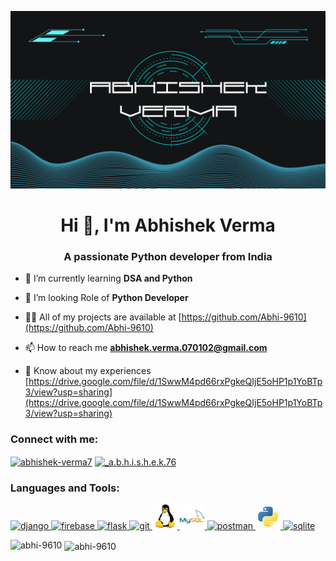 ![logo](https://github.com/Abhi-9610/Abhi-9610/blob/76a503d5312e48b0c91169233e0b09b35ae7c9d7/Neon%20Modern%20Futuristic%20Simple%20Gaming%20YouTube%20Banner%20.png)

<h1 align="center">Hi 👋, I'm Abhishek Verma</h1>
<h3 align="center">A passionate Python developer from India</h3>


- 🔭 I’m currently learning **DSA and Python**

- 🤝 I’m looking Role of **Python Developer**

- 👨‍💻 All of my projects are available at [https://github.com/Abhi-9610](https://github.com/Abhi-9610)

- 📫 How to reach me **abhishek.verma.070102@gmail.com**

- 📄 Know about my experiences [https://drive.google.com/file/d/1SwwM4pd66rxPgkeQIjE5oHP1p1YoBTp3/view?usp=sharing](https://drive.google.com/file/d/1SwwM4pd66rxPgkeQIjE5oHP1p1YoBTp3/view?usp=sharing)

<h3 align="left">Connect with me:</h3>
<p align="left">
<a href="https://linkedin.com/in/abhishek-verma7" target="blank"><img align="center" src="https://raw.githubusercontent.com/rahuldkjain/github-profile-readme-generator/master/src/images/icons/Social/linked-in-alt.svg" alt="abhishek-verma7" height="30" width="40" /></a>
<a href="https://instagram.com/_a.b.h.i.s.h.e.k.76" target="blank"><img align="center" src="https://raw.githubusercontent.com/rahuldkjain/github-profile-readme-generator/master/src/images/icons/Social/instagram.svg" alt="_a.b.h.i.s.h.e.k.76" height="30" width="40" /></a>
</p>

<h3 align="left">Languages and Tools:</h3>
<p align="left"> <a href="https://www.djangoproject.com/" target="_blank" rel="noreferrer"> <img src="https://cdn.worldvectorlogo.com/logos/django.svg" alt="django" width="40" height="40"/> </a> <a href="https://firebase.google.com/" target="_blank" rel="noreferrer"> <img src="https://www.vectorlogo.zone/logos/firebase/firebase-icon.svg" alt="firebase" width="40" height="40"/> </a> <a href="https://flask.palletsprojects.com/" target="_blank" rel="noreferrer"> <img src="https://www.vectorlogo.zone/logos/pocoo_flask/pocoo_flask-icon.svg" alt="flask" width="40" height="40"/> </a> <a href="https://git-scm.com/" target="_blank" rel="noreferrer"> <img src="https://www.vectorlogo.zone/logos/git-scm/git-scm-icon.svg" alt="git" width="40" height="40"/> </a> <a href="https://www.linux.org/" target="_blank" rel="noreferrer"> <img src="https://raw.githubusercontent.com/devicons/devicon/master/icons/linux/linux-original.svg" alt="linux" width="40" height="40"/> </a> <a href="https://www.mysql.com/" target="_blank" rel="noreferrer"> <img src="https://raw.githubusercontent.com/devicons/devicon/master/icons/mysql/mysql-original-wordmark.svg" alt="mysql" width="40" height="40"/> </a> <a href="https://postman.com" target="_blank" rel="noreferrer"> <img src="https://www.vectorlogo.zone/logos/getpostman/getpostman-icon.svg" alt="postman" width="40" height="40"/> </a> <a href="https://www.python.org" target="_blank" rel="noreferrer"> <img src="https://raw.githubusercontent.com/devicons/devicon/master/icons/python/python-original.svg" alt="python" width="40" height="40"/> </a> <a href="https://www.sqlite.org/" target="_blank" rel="noreferrer"> <img src="https://www.vectorlogo.zone/logos/sqlite/sqlite-icon.svg" alt="sqlite" width="40" height="40"/> </a> </p>

<p><img align="left" src="https://github-readme-stats.vercel.app/api/top-langs?username=abhi-9610&show_icons=true&locale=en&layout=compact" alt="abhi-9610" /></p>

<p>&nbsp;<img align="center" src="https://github-readme-stats.vercel.app/api?username=abhi-9610&show_icons=true&locale=en" alt="abhi-9610" /></p>

